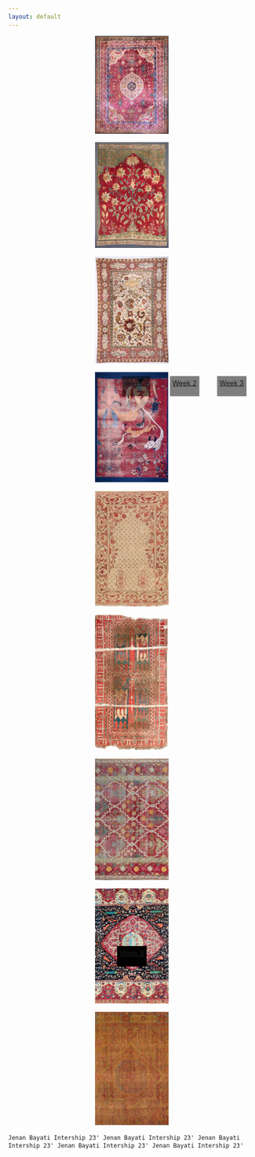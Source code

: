 ```yaml
---
layout: default
---
```


<div align="center">

<a href="https://jenanbayati-qm.github.io/another-page.html"><kbd><img src="/assets/Week-1.JPEG" width="150" length="420"></kbd><div style="position: absolute; top: 20%; left: 45%; transform: translate(50%, 50%); background-color: rgba(0, 0, 0, 0.5); color: white; padding: 5px;">
    Week 1
  </div></a> 
  
<a href="https://jenanbayati-qm.github.io/another-page-2.html"><kbd><img src="/assets/Week-2.JPEG" width="150" lenght="420"></kbd><div style="position: absolute; top: 20%; left: 55%; transform: translate(50%, 50%); background-color: rgba(0, 0, 0, 0.5); color: white; padding: 5px;">
    Week 2
  </div></a> 

<a href="https://jenanbayati-qm.github.io/another-page-3.html"><kbd><img src="/assets/Week-3.JPEG" width="150" lenght="420"></kbd><div style="position: absolute; top: 20%; left: 65%; transform: translate(50%, 50%); background-color: rgba(0, 0, 0, 0.5); color: white; padding: 5px;">
    Week 3
  </div></a>

<a href="https://jenanbayati-qm.github.io/another-page-4.html"><kbd><img src="/assets/Week-4.JPEG" width="150" lenght="420"></kbd><div style="position: absolute; top: 50%; left: 50%; transform: translate(-50%, -50%); background-color: rgba(0, 0, 0, 0.5); color: white; padding: 5px;">
    Week 4
  </div></a>     

<a href="https://jenanbayati-qm.github.io/another-page-5.html"><kbd><img src="/assets/Week-5.JPEG" width="150" lenght="420"></kbd><div style="position: absolute; top: 50%; left: 50%; transform: translate(-50%, -50%); background-color: rgba(0, 0, 0, 0.5); color: white; padding: 5px;">
    Week 5
  </div></a>   

<a href="https://jenanbayati-qm.github.io/another-page-6.html"><kbd><img src="/assets/Week-6.JPEG" width="150" lenght="420"></kbd><div style="position: absolute; top: 50%; left: 50%; transform: translate(-50%, -50%); background-color: rgba(0, 0, 0, 0.5); color: white; padding: 5px;">
    Week 6
  </div></a>

<a href="https://jenanbayati-qm.github.io/another-page-7.html"><kbd><img src="/assets/Week-7.JPEG" width="150" lenght="420"></kbd><div style="position: absolute; top: 50%; left: 50%; transform: translate(-50%, -50%); background-color: rgba(0, 0, 0, 0.5); color: white; padding: 5px;">
   Week 7
  </div></a>

<a href="https://jenanbayati-qm.github.io/another-page-8.html"><kbd><img src="/assets/Week-8.JPEG" width="150" lenght="420"></kbd><div style="position: absolute; top: 50%; left: 50%; transform: translate(-50%, -50%); background-color: rgba(0, 0, 0, 0.5); color: white; padding: 5px;">
   Week 8
  </div></a>

  <a href="https://jenanbayati-qm.github.io/another-page-9.html"><kbd><img src="/assets/Week-9.JPEG" width="150" lenght="420"></kbd><div style="position: absolute; top: 50%; left: 50%; transform: translate(-50%, -50%); background-color: rgba(0, 0, 0, 0.5); color: white; padding: 5px;">
   Week 9
  </div></a>



  </div>

```
Jenan Bayati Intership 23' Jenan Bayati Intership 23' Jenan Bayati Intership 23' Jenan Bayati Intership 23' Jenan Bayati Intership 23'
```
